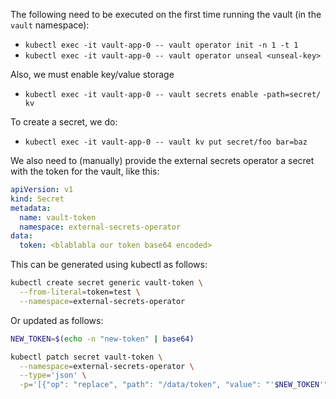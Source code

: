 The following need to be executed on the first time running the vault (in the `vault` namespace):
* `kubectl exec -it vault-app-0 -- vault operator init -n 1 -t 1`
* `kubectl exec -it vault-app-0 -- vault operator unseal <unseal-key>`

Also, we must enable key/value storage
* `kubectl exec -it vault-app-0 -- vault secrets enable -path=secret/ kv`

To create a secret, we do:
* `kubectl exec -it vault-app-0 -- vault kv put secret/foo bar=baz`

We also need to (manually) provide the external secrets operator a secret with the token for the vault, like this:
```yaml
apiVersion: v1
kind: Secret
metadata:
  name: vault-token
  namespace: external-secrets-operator
data:
  token: <blablabla our token base64 encoded>
```

This can be generated using kubectl as follows:
```bash
kubectl create secret generic vault-token \
  --from-literal=token=test \
  --namespace=external-secrets-operator
```

Or updated as follows:
```bash
NEW_TOKEN=$(echo -n "new-token" | base64)

kubectl patch secret vault-token \
  --namespace=external-secrets-operator \
  --type='json' \
  -p='[{"op": "replace", "path": "/data/token", "value": "'$NEW_TOKEN'"}]'
 ```
